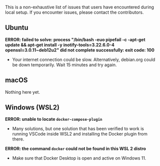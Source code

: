 This is a non-exhaustive list of issues that users have encountered during local setup. If you encounter issues, please contact the contributors.

## Ubuntu

**ERROR: failed to solve: process "/bin/bash -euo pipefail -c -apt-get update && apt-get install -y inotify-tools=3.22.6.0-4 openssl=3.0.11~deb12u2" did not complete successfully: exit code: 100**
- Your internet connection could be slow. Alternatively, debian.org could be down temporarily. Wait 15 minutes and try again.

## macOS

Nothing here yet.

## Windows (WSL2)
**ERROR: unable to locate `docker-compose-plugin`**
- Many solutions, but one solution that has been verified to work is running VSCode inside WSL2 and installing the Docker plugin from there.

**ERROR: the command `docker` could not be found in this WSL 2 distro**
- Make sure that Docker Desktop is open and active on Windows 11.
